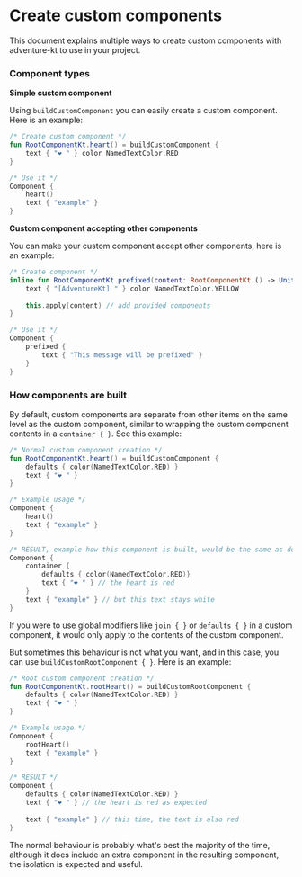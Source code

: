# Create custom components

This document explains multiple ways to create custom components with adventure-kt to use in your project.

### Component types

**Simple custom component**

Using `buildCustomComponent` you can easily create a custom component. Here is an example:

```kotlin
/* Create custom component */
fun RootComponentKt.heart() = buildCustomComponent {
    text { "❤ " } color NamedTextColor.RED
}

/* Use it */
Component {
    heart()
    text { "example" }
}
```

**Custom component accepting other components**

You can make your custom component accept other components, here is an example:

```kotlin
/* Create component */
inline fun RootComponentKt.prefixed(content: RootComponentKt.() -> Unit) = buildCustomComponent {
    text { "[AdventureKt] " } color NamedTextColor.YELLOW
    
    this.apply(content) // add provided components
}

/* Use it */
Component {
    prefixed {
        text { "This message will be prefixed" }
    }
}
```

### How components are built

By default, custom components are separate from other items on the same level as the custom component, similar to wrapping the custom component contents in a `container { }`. See this example:

```kotlin
/* Normal custom component creation */
fun RootComponentKt.heart() = buildCustomComponent {
    defaults { color(NamedTextColor.RED) }
    text { "❤ " }
}

/* Example usage */
Component {
    heart()
    text { "example" }
}

/* RESULT, example how this component is built, would be the same as doing: */
Component {
    container {
        defaults { color(NamedTextColor.RED)}
        text { "❤ " } // the heart is red
    }
    text { "example" } // but this text stays white
}
```

If you were to use global modifiers like `join { }` or `defaults { }` in a custom component, it would only apply to the contents of the custom component.

But sometimes this behaviour is not what you want, and in this case, you can use `buildCustomRootComponent { }`. Here is an example:

```kotlin
/* Root custom component creation */
fun RootComponentKt.rootHeart() = buildCustomRootComponent {
    defaults { color(NamedTextColor.RED) }
    text { "❤ " }
}

/* Example usage */
Component {
    rootHeart()
    text { "example" }
}

/* RESULT */
Component {
    defaults { color(NamedTextColor.RED) }
    text { "❤ " } // the heart is red as expected
    
    text { "example" } // this time, the text is also red
}
```
The normal behaviour is probably what's best the majority of the time, although it does include an extra component in the resulting component, the isolation is expected and useful.